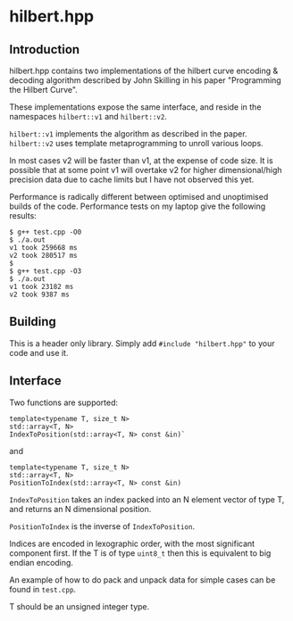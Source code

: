 # hilbert.hpp

## Introduction

hilbert.hpp contains two implementations of the hilbert curve encoding &
decoding algorithm described by John Skilling in his paper "Programming the
Hilbert Curve".

These implementations expose the same interface, and reside in the namespaces
`hilbert::v1` and `hilbert::v2`.

`hilbert::v1` implements the algorithm as described in the paper.
`hilbert::v2` uses template metaprogramming to unroll various loops.

In most cases v2 will be faster than v1, at the expense of code size.  It is
possible that at some point v1 will overtake v2 for higher dimensional/high
precision data due to cache limits but I have not observed this yet.

Performance is radically different between optimised and unoptimised builds of
the code.  Performance tests on my laptop give the following results:

~~~~
$ g++ test.cpp -O0
$ ./a.out
v1 took 259668 ms
v2 took 280517 ms
$
$ g++ test.cpp -O3
$ ./a.out
v1 took 23182 ms
v2 took 9387 ms
~~~~

## Building

This is a header only library.  Simply add `#include "hilbert.hpp"` to your code and use it.

## Interface

Two functions are supported:

~~~~
template<typename T, size_t N>
std::array<T, N>
IndexToPosition(std::array<T, N> const &in)`
~~~~

and

~~~~
template<typename T, size_t N>
std::array<T, N>
PositionToIndex(std::array<T, N> const &in)
~~~~

`IndexToPosition` takes an index packed into an N element vector of type T, and
returns an N dimensional position.

`PositionToIndex` is the inverse of `IndexToPosition`.

Indices are encoded in lexographic order, with the most significant component
first.  If the T is of type `uint8_t` then this is equivalent to big endian
encoding.

An example of how to do pack and unpack data for simple cases can be found in 
`test.cpp`.

T should be an unsigned integer type.

